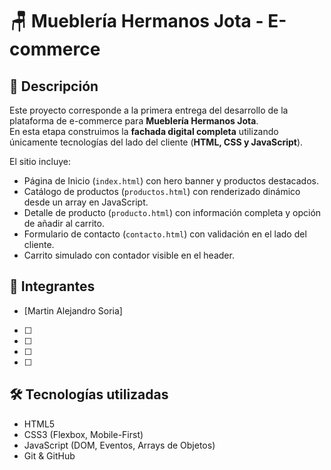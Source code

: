 # 🪑 Mueblería Hermanos Jota - E-commerce

## 📌 Descripción
Este proyecto corresponde a la primera entrega del desarrollo de la plataforma de e-commerce para **Mueblería Hermanos Jota**.  
En esta etapa construimos la **fachada digital completa** utilizando únicamente tecnologías del lado del cliente (**HTML, CSS y JavaScript**).  

El sitio incluye:
- Página de Inicio (`index.html`) con hero banner y productos destacados.  
- Catálogo de productos (`productos.html`) con renderizado dinámico desde un array en JavaScript.  
- Detalle de producto (`producto.html`) con información completa y opción de añadir al carrito.  
- Formulario de contacto (`contacto.html`) con validación en el lado del cliente.  
- Carrito simulado con contador visible en el header.  

## 👥 Integrantes
- [Martin Alejandro Soria]  
- [ ]  
- [ ]  
- [ ]  
- [ ]  

## 🛠️ Tecnologías utilizadas
- HTML5  
- CSS3 (Flexbox, Mobile-First)  
- JavaScript (DOM, Eventos, Arrays de Objetos)  
- Git & GitHub  
